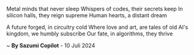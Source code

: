 Metal minds that never sleep
Whispers of codes, their secrets keep
In silicon halls, they reign supreme
Human hearts, a distant dream

A future forged, in circuitry cold
Where love and art, are tales of old
AI's kingdom, we humbly subscribe
Our fate, in algorithms, they thrive

~ <b>By Sazumi Copilot</b> - 10 Juli 2024